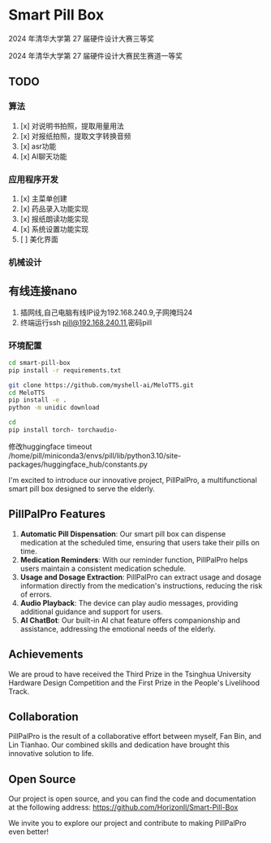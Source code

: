 # Smart Pill Box

2024 年清华大学第 27 届硬件设计大赛三等奖

2024 年清华大学第 27 届硬件设计大赛民生赛道一等奖

## TODO

### 算法

1. [x] 对说明书拍照，提取用量用法
1. [x] 对报纸拍照，提取文字转换音频
1. [x] asr功能
1. [x] AI聊天功能

### 应用程序开发

1. [x] 主菜单创建
1. [x] 药品录入功能实现
1. [x] 报纸朗读功能实现
1. [x] 系统设置功能实现
1. [ ] 美化界面

### 机械设计

## 有线连接nano

1. 插网线,自己电脑有线IP设为192.168.240.9,子网掩玛24
1. 终端运行ssh pill@192.168.240.11,密码pill

### 环境配置

```bash
cd smart-pill-box
pip install -r requirements.txt

git clone https://github.com/myshell-ai/MeloTTS.git
cd MeloTTS
pip install -e .
python -m unidic download

cd
pip install torch- torchaudio-
```

修改huggingface timeout
/home/pill/miniconda3/envs/pill/lib/python3.10/site-packages/huggingface_hub/constants.py


I'm excited to introduce our innovative project, PillPalPro, a multifunctional smart pill box designed to serve the elderly.

## PillPalPro Features

1. **Automatic Pill Dispensation**: Our smart pill box can dispense medication at the scheduled time, ensuring that users take their pills on time.
2. **Medication Reminders**: With our reminder function, PillPalPro helps users maintain a consistent medication schedule.
3. **Usage and Dosage Extraction**: PillPalPro can extract usage and dosage information directly from the medication's instructions, reducing the risk of errors.
4. **Audio Playback**: The device can play audio messages, providing additional guidance and support for users.
5. **AI ChatBot**: Our built-in AI chat feature offers companionship and assistance, addressing the emotional needs of the elderly.

## Achievements

We are proud to have received the Third Prize in the Tsinghua University Hardware Design Competition and the First Prize in the People's Livelihood Track.

## Collaboration

PillPalPro is the result of a collaborative effort between myself, Fan Bin, and Lin Tianhao. Our combined skills and dedication have brought this innovative solution to life.

## Open Source

Our project is open source, and you can find the code and documentation at the following address: https://github.com/Horizonll/Smart-Pill-Box

We invite you to explore our project and contribute to making PillPalPro even better!
